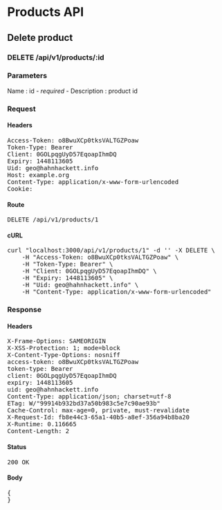 # Products API

## Delete product

### DELETE /api/v1/products/:id

### Parameters

Name : id *- required -*
Description : product id

### Request

#### Headers

<pre>Access-Token: o8BwuXCp0tksVALTGZPoaw
Token-Type: Bearer
Client: 0GOLpqgUyD57EqoapIhmDQ
Expiry: 1448113605
Uid: geo@hahnhackett.info
Host: example.org
Content-Type: application/x-www-form-urlencoded
Cookie: </pre>

#### Route

<pre>DELETE /api/v1/products/1</pre>

#### cURL

<pre class="request">curl &quot;localhost:3000/api/v1/products/1&quot; -d &#39;&#39; -X DELETE \
	-H &quot;Access-Token: o8BwuXCp0tksVALTGZPoaw&quot; \
	-H &quot;Token-Type: Bearer&quot; \
	-H &quot;Client: 0GOLpqgUyD57EqoapIhmDQ&quot; \
	-H &quot;Expiry: 1448113605&quot; \
	-H &quot;Uid: geo@hahnhackett.info&quot; \
	-H &quot;Content-Type: application/x-www-form-urlencoded&quot;</pre>

### Response

#### Headers

<pre>X-Frame-Options: SAMEORIGIN
X-XSS-Protection: 1; mode=block
X-Content-Type-Options: nosniff
access-token: o8BwuXCp0tksVALTGZPoaw
token-type: Bearer
client: 0GOLpqgUyD57EqoapIhmDQ
expiry: 1448113605
uid: geo@hahnhackett.info
Content-Type: application/json; charset=utf-8
ETag: W/&quot;99914b932bd37a50b983c5e7c90ae93b&quot;
Cache-Control: max-age=0, private, must-revalidate
X-Request-Id: fb8e44c3-65a1-40b5-a8ef-356a94b8ba20
X-Runtime: 0.116665
Content-Length: 2</pre>

#### Status

<pre>200 OK</pre>

#### Body

<pre>{
}</pre>
